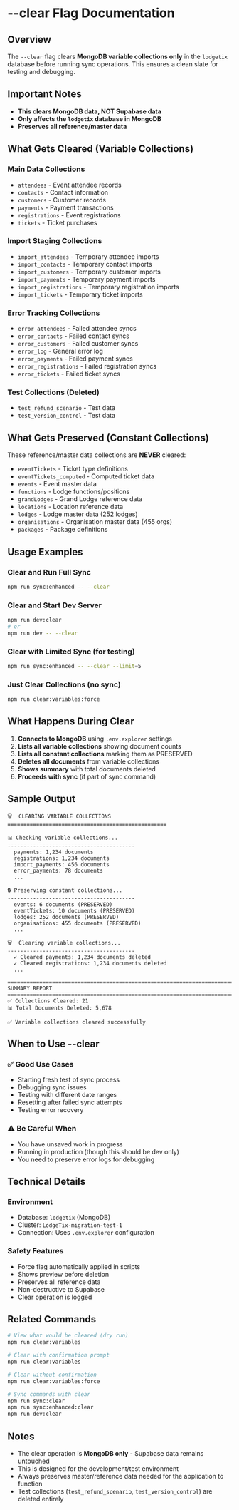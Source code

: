 # --clear Flag Documentation

## Overview
The `--clear` flag clears **MongoDB variable collections only** in the `lodgetix` database before running sync operations. This ensures a clean slate for testing and debugging.

## Important Notes
- **This clears MongoDB data, NOT Supabase data**
- **Only affects the `lodgetix` database in MongoDB**
- **Preserves all reference/master data**

## What Gets Cleared (Variable Collections)

### Main Data Collections
- `attendees` - Event attendee records
- `contacts` - Contact information
- `customers` - Customer records
- `payments` - Payment transactions
- `registrations` - Event registrations
- `tickets` - Ticket purchases

### Import Staging Collections
- `import_attendees` - Temporary attendee imports
- `import_contacts` - Temporary contact imports
- `import_customers` - Temporary customer imports
- `import_payments` - Temporary payment imports
- `import_registrations` - Temporary registration imports
- `import_tickets` - Temporary ticket imports

### Error Tracking Collections
- `error_attendees` - Failed attendee syncs
- `error_contacts` - Failed contact syncs
- `error_customers` - Failed customer syncs
- `error_log` - General error log
- `error_payments` - Failed payment syncs
- `error_registrations` - Failed registration syncs
- `error_tickets` - Failed ticket syncs

### Test Collections (Deleted)
- `test_refund_scenario` - Test data
- `test_version_control` - Test data

## What Gets Preserved (Constant Collections)

These reference/master data collections are **NEVER** cleared:

- `eventTickets` - Ticket type definitions
- `eventTickets_computed` - Computed ticket data
- `events` - Event master data
- `functions` - Lodge functions/positions
- `grandLodges` - Grand Lodge reference data
- `locations` - Location reference data
- `lodges` - Lodge master data (252 lodges)
- `organisations` - Organisation master data (455 orgs)
- `packages` - Package definitions

## Usage Examples

### Clear and Run Full Sync
```bash
npm run sync:enhanced -- --clear
```

### Clear and Start Dev Server
```bash
npm run dev:clear
# or
npm run dev -- --clear
```

### Clear with Limited Sync (for testing)
```bash
npm run sync:enhanced -- --clear --limit=5
```

### Just Clear Collections (no sync)
```bash
npm run clear:variables:force
```

## What Happens During Clear

1. **Connects to MongoDB** using `.env.explorer` settings
2. **Lists all variable collections** showing document counts
3. **Lists all constant collections** marking them as PRESERVED
4. **Deletes all documents** from variable collections
5. **Shows summary** with total documents deleted
6. **Proceeds with sync** (if part of sync command)

## Sample Output

```
🗑️  CLEARING VARIABLE COLLECTIONS
==================================================

📊 Checking variable collections...
----------------------------------------
  payments: 1,234 documents
  registrations: 1,234 documents
  import_payments: 456 documents
  error_payments: 78 documents
  ...

🔒 Preserving constant collections...
----------------------------------------
  events: 6 documents (PRESERVED)
  eventTickets: 10 documents (PRESERVED)
  lodges: 252 documents (PRESERVED)
  organisations: 455 documents (PRESERVED)
  ...

🗑️  Clearing variable collections...
----------------------------------------
  ✓ Cleared payments: 1,234 documents deleted
  ✓ Cleared registrations: 1,234 documents deleted
  ...

================================================================================
SUMMARY REPORT
================================================================================
✅ Collections Cleared: 21
📊 Total Documents Deleted: 5,678

✅ Variable collections cleared successfully
```

## When to Use --clear

### ✅ Good Use Cases
- Starting fresh test of sync process
- Debugging sync issues
- Testing with different date ranges
- Resetting after failed sync attempts
- Testing error recovery

### ⚠️  Be Careful When
- You have unsaved work in progress
- Running in production (though this should be dev only)
- You need to preserve error logs for debugging

## Technical Details

### Environment
- Database: `lodgetix` (MongoDB)
- Cluster: `LodgeTix-migration-test-1`
- Connection: Uses `.env.explorer` configuration

### Safety Features
- Force flag automatically applied in scripts
- Shows preview before deletion
- Preserves all reference data
- Non-destructive to Supabase
- Clear operation is logged

## Related Commands

```bash
# View what would be cleared (dry run)
npm run clear:variables

# Clear with confirmation prompt
npm run clear:variables

# Clear without confirmation
npm run clear:variables:force

# Sync commands with clear
npm run sync:clear
npm run sync:enhanced:clear
npm run dev:clear
```

## Notes

- The clear operation is **MongoDB only** - Supabase data remains untouched
- This is designed for the development/test environment
- Always preserves master/reference data needed for the application to function
- Test collections (`test_refund_scenario`, `test_version_control`) are deleted entirely